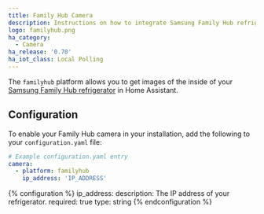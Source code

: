 ```yaml
---
title: Family Hub Camera
description: Instructions on how to integrate Samsung Family Hub refrigerator cameras within Home Assistant.
logo: familyhub.png
ha_category:
  - Camera
ha_release: '0.70'
ha_iot_class: Local Polling
---
```


The `familyhub` platform allows you to get images of the inside of your [Samsung Family Hub refrigerator](https://www.samsung.com/us/explore/family-hub-refrigerator/connected-hub/) in Home Assistant.

## Configuration

To enable your Family Hub camera in your installation, add the following to your `configuration.yaml` file:

```yaml
# Example configuration.yaml entry
camera:
  - platform: familyhub
    ip_address: 'IP_ADDRESS'
```

{% configuration %}
ip_address:
  description: The IP address of your refrigerator.
  required: true
  type: string
{% endconfiguration %}
